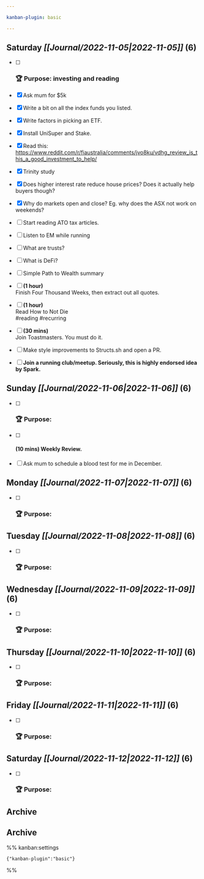 ```yaml
---

kanban-plugin: basic

---
```


## **Saturday** *[[Journal/2022-11-05|2022-11-05]]* (6)

- [ ] ### **🏆 Purpose**: investing and reading
- [x] Ask mum for $5k
- [x] Write a bit on all the index funds you listed.
- [x] Write factors in picking an ETF.
- [x] Install UniSuper and Stake.
- [x] Read this: https://www.reddit.com/r/fiaustralia/comments/jvo8ku/vdhg_review_is_this_a_good_investment_to_help/
- [x] Trinity study
- [x] Does higher interest rate reduce house prices? Does it actually help buyers though?
- [x] Why do markets open and close? Eg. why does the ASX not work on weekends?
- [ ] Start reading ATO tax articles.
- [ ] Listen to EM while running
- [ ] What are trusts?
- [ ] What is DeFi?
- [ ] Simple Path to Wealth summary
- [ ] **(1 hour)**<br>Finish Four Thousand Weeks, then extract out all quotes.
- [ ] **(1 hour)**<br>Read How to Not Die<br>#reading #recurring
- [ ] **(30 mins)**<br>Join Toastmasters. You must do it.
- [ ] Make style improvements to Structs.sh and open a PR.
- [ ] **Join a running club/meetup. Seriously, this is highly endorsed idea by Spark.**


## **Sunday** *[[Journal/2022-11-06|2022-11-06]]* (6)

- [ ] ### **🏆 Purpose**:
- [ ] #### **(10 mins)** Weekly Review.
- [ ] Ask mum to schedule a blood test for me in December.


## **Monday** *[[Journal/2022-11-07|2022-11-07]]* (6)

- [ ] ### **🏆 Purpose**:


## **Tuesday** *[[Journal/2022-11-08|2022-11-08]]* (6)

- [ ] ### **🏆 Purpose**:


## **Wednesday** *[[Journal/2022-11-09|2022-11-09]]* (6)

- [ ] ### **🏆 Purpose**:


## **Thursday** *[[Journal/2022-11-10|2022-11-10]]* (6)

- [ ] ### **🏆 Purpose**:


## **Friday** *[[Journal/2022-11-11|2022-11-11]]* (6)

- [ ] ### **🏆 Purpose**:


## **Saturday** *[[Journal/2022-11-12|2022-11-12]]* (6)

- [ ] ### **🏆 Purpose**:


## Archive



## Archive





%% kanban:settings
```
{"kanban-plugin":"basic"}
```
%%